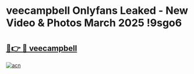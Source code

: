 # veecampbell Onlyfans Leaked - New Video & Photos March 2025 !9sgo6

# <h2><a href="https://slm69t.iuczelnia.edu.pl?title=veecampbell&ref=9sgo6">🔗👉 🔴 veecampbell</a></h2>

[![acn](https://github.com/user-attachments/assets/0f9c940e-d8b0-45ae-aac7-cd30a18b3e1c)](https://slm69t.iuczelnia.edu.pl?title=veecampbell&ref=9sgo6)

